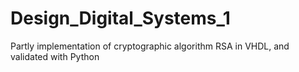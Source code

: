 # Design_Digital_Systems_1
Partly implementation of cryptographic algorithm RSA in VHDL, and validated with Python
